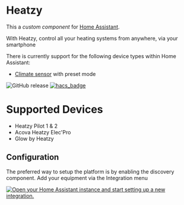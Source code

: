# Heatzy
This a *custom component* for [Home Assistant](https://www.home-assistant.io/). 

With Heatzy, control all your heating systems from anywhere, via your smartphone

There is currently support for the following device types within Home Assistant:
* [Climate sensor](#sensor) with preset mode



![GitHub release](https://img.shields.io/github/release/Cyr-ius/hass-heatzy)
[![hacs_badge](https://img.shields.io/badge/HACS-Default-orange.svg)](https://github.com/custom-components/hacs)

# Supported Devices
- Heatzy Pilot 1 & 2
- Acova Heatzy Elec'Pro
- Glow by Heatzy

## Configuration

The preferred way to setup the platform is by enabling the discovery component.
Add your equipment via the Integration menu

[![Open your Home Assistant instance and start setting up a new integration.](https://my.home-assistant.io/badges/config_flow_start.svg)](https://my.home-assistant.io/redirect/config_flow_start/?domain=heatzy)
